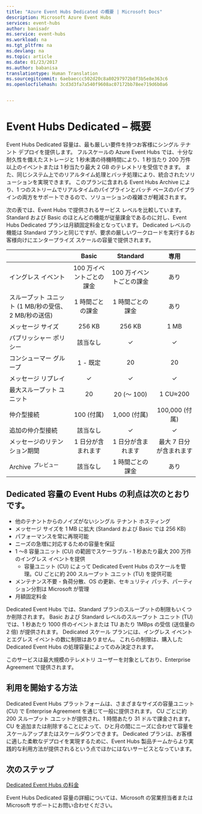 ```yaml
---
title: "Azure Event Hubs Dedicated の概要 | Microsoft Docs"
description: Microsoft Azure Event Hubs
services: event-hubs
author: banisadr
ms.service: event-hubs
ms.workload: na
ms.tgt_pltfrm: na
ms.devlang: na
ms.topic: article
ms.date: 01/23/2017
ms.author: babanisa
translationtype: Human Translation
ms.sourcegitcommit: 6aebaeccc502d20c8a80297972b8f3b5e8e363c6
ms.openlocfilehash: 3cd3d3fa7a540f9608ac07172bb78ee719d6b0a6


---
```



# <a name="dedicated-event-hubs--an-overview"></a>Event Hubs Dedicated – 概要

Event Hubs Dedicated 容量は、最も厳しい要件を持つお客様にシングル テナント デプロイを提供します。 フルスケールの Azure Event Hubs では、十分な耐久性を備えたストレージと 1 秒未満の待機時間により、1 秒当たり 200 万件以上のイベントまたは 1 秒当たり最大 2 GB のテレメトリを受信できます。 また、同じシステム上でのリアルタイム処理とバッチ処理により、統合されたソリューションを実現できます。 このプランに含まれる Event Hubs Archive により、1 つのストリームでリアルタイムのパイプラインとバッチ ベースのパイプラインの両方をサポートできるので、ソリューションの複雑さが軽減されます。

次の表では、Event Hubs で提供されるサービス レベルを比較しています。 Standard および Basic のほとんどの機能が従量課金であるのに対し、Event Hubs Dedicated プランは月額固定料金となっています。 Dedicated レベルの機能は Standard プランと同じですが、要求の厳しいワークロードを実行するお客様向けにエンタープライズ スケールの容量で提供されます。

|  | Basic | Standard | 専用 |
| --- |:---:|:---:|:---:|
| イングレス イベント | 100 万イベントごとの課金 | 100 万イベントごとの課金 | あり |
| スループット ユニット (1 MB/秒の受信、2 MB/秒の送信) | 1 時間ごとの課金 | 1 時間ごとの課金 | あり |
| メッセージ サイズ | 256 KB | 256 KB | 1 MB |
| パブリッシャー ポリシー | 該当なし | ✓ | ✓ |     
| コンシューマー グループ | 1 - 既定 | 20 | 20 |
| メッセージ リプレイ | ✓ | ✓  | ✓ |
| 最大スループット ユニット | 20 | 20 (～ 100)  | 1 CU≈200 |
| 仲介型接続 | 100 (付属) | 1,000 (付属) | 100,000 (付属) |
| 追加の仲介型接続 | 該当なし | ✓ | ✓ |
| メッセージのリテンション期間 | 1 日分が含まれます | 1 日分が含まれます | 最大 7 日分が含まれます |
| Archive  <sup>プレビュー</sup> | 該当なし  | 1 時間ごとの課金 | あり |

## <a name="benefits-of-event-hubs-at-dedicated-capacity-include"></a>Dedicated 容量の Event Hubs の利点は次のとおりです。

* 他のテナントからのノイズがないシングル テナント ホスティング
* メッセージ サイズを 1 MB に拡大 (Standard および Basic では 256 KB)
* パフォーマンスを常に再現可能
* ニーズの急増に対応するための容量を保証
* 1 ～8 容量ユニット (CU) の範囲でスケーラブル - 1 秒あたり最大 200 万件のイングレス イベントを提供
  * 容量ユニット (CU) によって Dedicated Event Hubs のスケールを管理。CU ごとに約 200 スループット ユニット (TU) を提供可能
* メンテナンス不要 - 負荷分散、OS の更新、セキュリティ パッチ、パーティション分割は Microsoft が管理
* 月額固定料金

Dedicated Event Hubs では、Standard プランのスループットの制限もいくつか削除されます。 Basic および Standard レベルのスループット ユニット (TU) では、1 秒あたり 1000 件のイベントまたは TU あたり 1MBps の受信 (送信量の 2 倍) が提供されます。 Dedicated スケール プランには、イングレス イベントとエグレス イベントの数に制限はありません。 これらの制限は、購入した Dedicated Event Hubs の処理容量によってのみ決定されます。

このサービスは最大規模のテレメトリ ユーザーを対象としており、Enterprise Agreement で提供されます。

## <a name="how-to-onboard"></a>利用を開始する方法

Dedicated Event Hubs プラットフォームは、さまざまなサイズの容量ユニット (CU) で Enterprise Agreement を通じて一般に提供されます。 CU ごとに約 200 スループット ユニットが提供され、1 時間あたり 31 ドルで課金されます。 CU を追加または削除することによって、ひと月の間にニーズに合わせて容量をスケールアップまたはスケールダウンできます。 Dedicated プランは、お客様に適した柔軟なデプロイを実現するために、Event Hubs 製品チームからより実践的な利用方法が提供されるという点でほかにはないサービスとなっています。 


## <a name="next-steps"></a>次のステップ

[Dedicated Event Hubs の料金](https://azure.microsoft.com/en-us/pricing/details/event-hubs/)

Event Hubs Dedicated 容量の詳細については、Microsoft の営業担当者または Microsoft サポートにお問い合わせください。


<!--HONumber=Jan17_HO4-->


